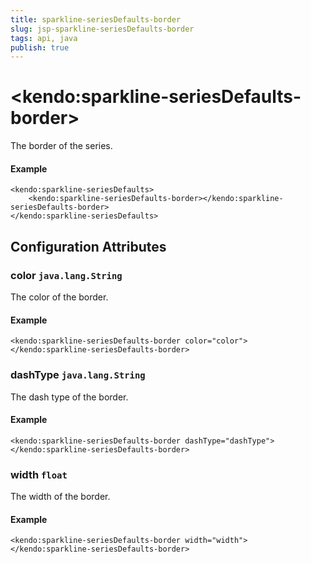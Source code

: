 ```yaml
---
title: sparkline-seriesDefaults-border
slug: jsp-sparkline-seriesDefaults-border
tags: api, java
publish: true
---
```


# \<kendo:sparkline-seriesDefaults-border\>

The border of the series.

#### Example
    <kendo:sparkline-seriesDefaults>
        <kendo:sparkline-seriesDefaults-border></kendo:sparkline-seriesDefaults-border>
    </kendo:sparkline-seriesDefaults>

## Configuration Attributes

### color `java.lang.String`

The color of the border.

#### Example
    <kendo:sparkline-seriesDefaults-border color="color">
    </kendo:sparkline-seriesDefaults-border>

### dashType `java.lang.String`

The dash type of the border.

#### Example
    <kendo:sparkline-seriesDefaults-border dashType="dashType">
    </kendo:sparkline-seriesDefaults-border>

### width `float`

The width of the border.

#### Example
    <kendo:sparkline-seriesDefaults-border width="width">
    </kendo:sparkline-seriesDefaults-border>

 
